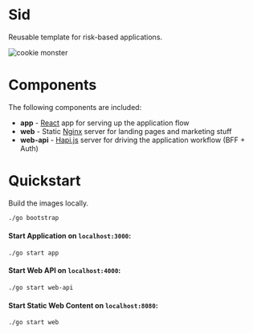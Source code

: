 # Sid

Reusable template for risk-based applications.

![cookie monster](http://vignette1.wikia.nocookie.net/iannielli-legend/images/6/6e/Cookie_monster.jpg/revision/latest?cb=20150918140937)

# Components
The following components are included:

- **app** - [React](https://github.com/facebookincubator/create-react-app) app for serving up the application flow
- **web** - Static [Nginx](https://www.nginx.com/) server for landing pages and marketing stuff
- **web-api** - [Hapi.js](https://hapijs.com/) server for driving the application workflow (BFF + Auth)

# Quickstart

Build the images locally.
```bash
./go bootstrap
```

#### Start Application on `localhost:3000`:

`./go start app`

#### Start Web API on `localhost:4000`:

`./go start web-api`

#### Start Static Web Content on `localhost:8080`:

`./go start web`
